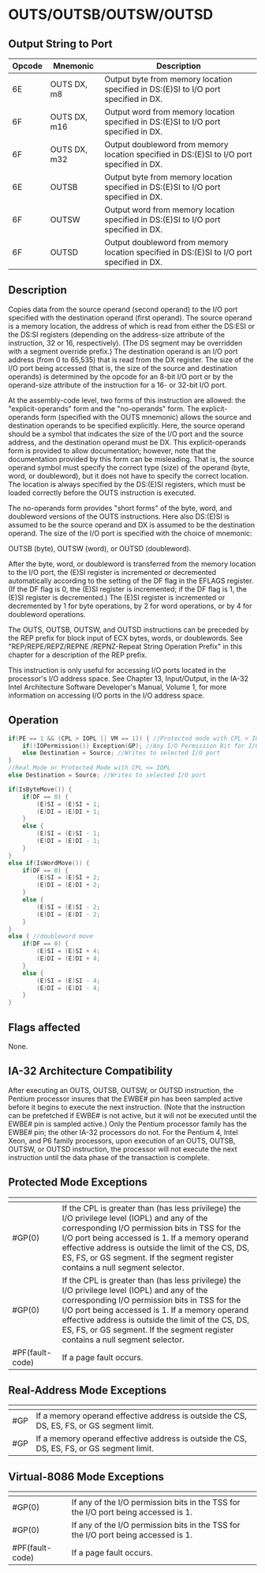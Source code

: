# OUTS/OUTSB/OUTSW/OUTSD
 
## Output String to Port
 
 
|Opcode|Mnemonic|Description|
|-|-|-|
|6E|OUTS DX, m8|Output byte from memory location specified in DS:(E)SI to I/O port specified in DX.|
|6F|OUTS DX, m16|Output word from memory location specified in DS:(E)SI to I/O port specified in DX.|
|6F|OUTS DX, m32|Output doubleword from memory location specified in DS:(E)SI to I/O port specified in DX.|
|6E|OUTSB|Output byte from memory location specified in DS:(E)SI to I/O port specified in DX.|
|6F|OUTSW|Output word from memory location specified in DS:(E)SI to I/O port specified in DX.|
|6F|OUTSD|Output doubleword from memory location specified in DS:(E)SI to I/O port specified in DX.|
 
## Description
 
Copies data from the source operand (second operand) to the I/O port specified with the destination operand (first operand). The source operand is a memory location, the address of which is read from either the DS:ESI or the DS:SI registers (depending on the address-size attribute of the instruction, 32 or 16, respectively). (The DS segment may be overridden with a segment override prefix.) The destination operand is an I/O port address (from 0 to 65,535) that is read from the DX register. The size of the I/O port being accessed (that is, the size of the source and destination operands) is determined by the opcode for an 8-bit I/O port or by the operand-size attribute of the instruction for a 16- or 32-bit I/O port.
 
At the assembly-code level, two forms of this instruction are allowed: the "explicit-operands" form and the "no-operands" form. The explicit-operands form (specified with the OUTS mnemonic) allows the source and destination operands to be specified explicitly. Here, the source operand should be a symbol that indicates the size of the I/O port and the source address, and the destination operand must be DX. This explicit-operands form is provided to allow documentation; however, note that the documentation provided by this form can be misleading. That is, the source operand symbol must specify the correct type (size) of the operand (byte, word, or doubleword), but it does not have to specify the correct location. The location is always specified by the DS:(E)SI registers, which must be loaded correctly before the OUTS instruction is executed.
 
The no-operands form provides "short forms" of the byte, word, and doubleword versions of the OUTS instructions. Here also DS:(E)SI is assumed to be the source operand and DX is assumed to be the destination operand. The size of the I/O port is specified with the choice of mnemonic:
 
OUTSB (byte), OUTSW (word), or OUTSD (doubleword).
 
After the byte, word, or doubleword is transferred from the memory location to the I/O port, the (E)SI register is incremented or decremented automatically according to the setting of the DF flag in the EFLAGS register. (If the DF flag is 0, the (E)SI register is incremented; if the DF flag is 1, the (E)SI register is decremented.) The (E)SI register is incremented or decremented by 1 for byte operations, by 2 for word operations, or by 4 for doubleword operations.
 
The OUTS, OUTSB, OUTSW, and OUTSD instructions can be preceded by the REP prefix for block input of ECX bytes, words, or doublewords. See "REP/REPE/REPZ/REPNE /REPNZ-Repeat String Operation Prefix" in this chapter for a description of the REP prefix.
 
This instruction is only useful for accessing I/O ports located in the processor's I/O address space. See Chapter 13, Input/Output, in the IA-32 Intel Architecture Software Developer's Manual, Volume 1, for more information on accessing I/O ports in the I/O address space.
 
 
## Operation
 
```c
if(PE == 1 && (CPL > IOPL || VM == 1)) { //Protected mode with CPL > IOPL or virtual-8086 mode
	if(!IOPermission()) Exception(GP); //Any I/O Permission Bit for I/O port being accessed = 1
	else Destination = Source; //Writes to selected I/O port
}
//Real Mode or Protected Mode with CPL <= IOPL
else Destination = Source; //Writes to selected I/O port

if(IsByteMove()) {
	if(DF == 0) {
		(E)SI = (E)SI + 1;
		(E)DI = (E)DI + 1;
	}
	else {
		(E)SI = (E)SI - 1;
		(E)DI = (E)DI - 1;
	}
}
else if(IsWordMove()) {
	if(DF == 0) {
		(E)SI = (E)SI + 2;
		(E)DI = (E)DI + 2;
	}
	else {
		(E)SI = (E)SI - 2;
		(E)DI = (E)DI - 2;
	}
}
else { //doubleword move
	if(DF == 0) {
		(E)SI = (E)SI + 4;
		(E)DI = (E)DI + 4;
	}
	else {
		(E)SI = (E)SI - 4;
		(E)DI = (E)DI - 4;
	}
}

```
 
 
## Flags affected
 
None.

 
 
## IA-32 Architecture Compatibility
 
After executing an OUTS, OUTSB, OUTSW, or OUTSD instruction, the Pentium processor insures that the EWBE# pin has been sampled active before it begins to execute the next instruction.
(Note that the instruction can be prefetched if EWBE# is not active, but it will not be executed until the EWBE# pin is sampled active.) Only the Pentium processor family has the EWBE# pin; the other IA-32 processors do not. For the Pentium 4, Intel Xeon, and P6 family processors, upon execution of an OUTS, OUTSB, OUTSW, or OUTSD instruction, the processor will not execute the next instruction until the data phase of the transaction is complete.

 
 
## Protected Mode Exceptions
 
|[]()||
|-|-|
|#GP(0)|If the CPL is greater than (has less privilege) the I/O privilege level (IOPL) and any of the corresponding I/O permission bits in TSS for the I/O port being accessed is 1. If a memory operand effective address is outside the limit of the CS, DS, ES, FS, or GS segment. If the segment register contains a null segment selector.|
|#GP(0)|If the CPL is greater than (has less privilege) the I/O privilege level (IOPL) and any of the corresponding I/O permission bits in TSS for the I/O port being accessed is 1. If a memory operand effective address is outside the limit of the CS, DS, ES, FS, or GS segment. If the segment register contains a null segment selector.|
|#PF(fault-code)|If a page fault occurs.|
 
## Real-Address Mode Exceptions
 
|[]()||
|-|-|
|#GP|If a memory operand effective address is outside the CS, DS, ES, FS, or GS segment limit.|
|#GP|If a memory operand effective address is outside the CS, DS, ES, FS, or GS segment limit.|
 
## Virtual-8086 Mode Exceptions
 
|[]()||
|-|-|
|#GP(0)|If any of the I/O permission bits in the TSS for the I/O port being accessed is 1.|
|#GP(0)|If any of the I/O permission bits in the TSS for the I/O port being accessed is 1.|
|#PF(fault-code)|If a page fault occurs.|
